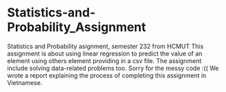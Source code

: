 # Statistics-and-Probability_Assignment
Statistics and Probability asignment, semester 232 from HCMUT
This assignment is about using linear regression to predict the value of an element using others element providing in a csv file.
The assignment include solving data-related problems too.
Sorry for the messy code  :((
We wrote a report explaining the process of completing this assignment in Vietnamese.













